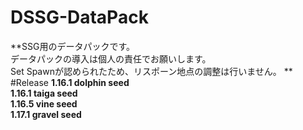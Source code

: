 # DSSG-DataPack
**SSG用のデータパックです。  
データパックの導入は個人の責任でお願いします。  
Set Spawnが認められたため、リスポーン地点の調整は行いません。  **
#Release
**1.16.1 dolphin seed  
1.16.1 taiga seed  
1.16.5 vine seed  
1.17.1 gravel seed**
